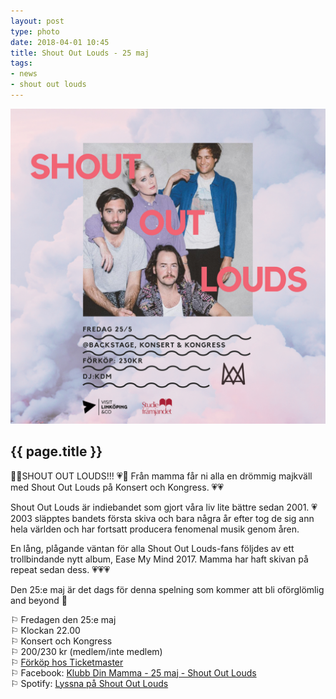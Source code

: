 ```yaml
---
layout: post
type: photo
date: 2018-04-01 10:45
title: Shout Out Louds - 25 maj
tags:
- news
- shout out louds
---
```


<img class="news-photo" src="/assets/img/news/shout_out_louds_press_a.jpg" alt="{{ page.title }}" />

## {{ page.title }}

🌹💗SHOUT OUT LOUDS!!! 💗🌹
Från mamma får ni alla en drömmig majkväll med Shout Out Louds på Konsert och Kongress. 💗💗

Shout Out Louds är indiebandet som gjort våra liv lite bättre sedan 2001. 💗
2003 släpptes bandets första skiva och bara några år efter tog de sig ann hela världen och har fortsatt producera fenomenal musik genom åren.

En lång, plågande väntan för alla Shout Out Louds-fans följdes av ett trollbindande nytt album, Ease My Mind 2017. Mamma har haft skivan på repeat sedan dess. 💗💗💗

Den 25:e maj är det dags för denna spelning som kommer att bli oförglömlig and beyond 🌹

⚐ Fredagen den 25:e maj<br />
⚐ Klockan 22.00<br />
⚐ Konsert och Kongress<br />
⚐ 200/230 kr (medlem/inte medlem)<br />
⚐ [Förköp hos Ticketmaster](https://www.ticketmaster.se/event/shout-out-louds-biljetter/501567)<br />
⚐ Facebook: [Klubb Din Mamma - 25 maj - Shout Out Louds](https://www.facebook.com/events/2033822329967334/)<br />
⚐ Spotify: [Lyssna på Shout Out Louds](https://open.spotify.com/artist/0UOrN3LNaKApiOSdvJiETl?si=NfKxFcwnSOK8H-dIm4IKog)<br />
